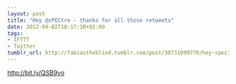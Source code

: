 ```yaml
---
layout: post
title: "Hey @sPECtre - thanks for all those retweets"
date: 2012-09-02T18:17:10+02:00
tags:
- IFTTT
- Twitter
tumblr_url: http://fabiantheblind.tumblr.com/post/30731099770/hey-spectre-thanks-for-all-those-retweets
---
```

http://bit.ly/QSB9vo
